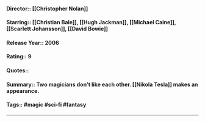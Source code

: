 #### Director:: [[Christopher Nolan]]
#### Starring:: [[Christian Bale]], [[Hugh Jackman]], [[Michael Caine]], [[Scarlett Johansson]], [[David Bowie]]
#### Release Year:: 2006
#### Rating:: 9
#### Quotes:: 
#### Summary:: Two magicians don't like each other. [[Nikola Tesla]] makes an appearance.
#### Tags:: #magic #sci-fi #fantasy 

---